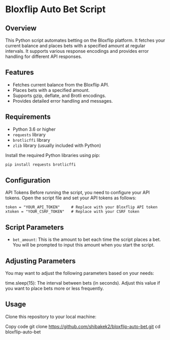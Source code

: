 # Bloxflip Auto Bet Script

## Overview

This Python script automates betting on the Bloxflip platform. It fetches your current balance and places bets with a specified amount at regular intervals. It supports various response encodings and provides error handling for different API responses.

## Features

- Fetches current balance from the Bloxflip API.
- Places bets with a specified amount.
- Supports gzip, deflate, and Brotli encodings.
- Provides detailed error handling and messages.

## Requirements

- Python 3.6 or higher
- `requests` library
- `brotlicffi` library
- `zlib` library (usually included with Python)

Install the required Python libraries using pip:

```bash
pip install requests brotlicffi
```

## Configuration
API Tokens
Before running the script, you need to configure your API tokens. Open the script file and set your API tokens as follows:


```token = "YOUR_API_TOKEN"     # Replace with your Bloxflip API token```
```xtoken = "YOUR_CSRF_TOKEN"   # Replace with your CSRF token```

## Script Parameters
- `bet_amount`: This is the amount to bet each time the script places a bet. You will be prompted to input this amount when you start the script.

## Adjusting Parameters
You may want to adjust the following parameters based on your needs:

time.sleep(15): The interval between bets (in seconds). Adjust this value if you want to place bets more or less frequently.


## Usage
Clone this repository to your local machine:

Copy code
git clone https://github.com/shibakek2/bloxflip-auto-bet.git
cd bloxflip-auto-bet
